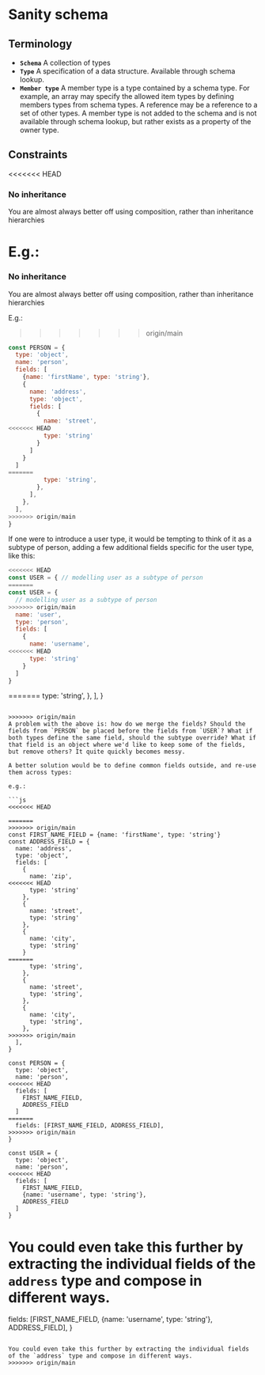 # Sanity schema

## Terminology

- **`Schema`** A collection of types
- **`Type`** A specification of a data structure. Available through schema lookup.
- **`Member type`** A member type is a type contained by a schema type. For example, an array may specify the allowed item types by defining members types from schema types. A reference may be a reference to a set of other types. A member type is not added to the schema and is not available through schema lookup, but rather exists as a property of the owner type.

## Constraints
<<<<<<< HEAD
### No inheritance
You are almost always better off using composition, rather than inheritance hierarchies

E.g.:
=======

### No inheritance

You are almost always better off using composition, rather than inheritance hierarchies

E.g.:

>>>>>>> origin/main
```js
const PERSON = {
  type: 'object',
  name: 'person',
  fields: [
    {name: 'firstName', type: 'string'},
    {
      name: 'address',
      type: 'object',
      fields: [
        {
          name: 'street',
<<<<<<< HEAD
          type: 'string'
        }
      ]
    }
  ]
=======
          type: 'string',
        },
      ],
    },
  ],
>>>>>>> origin/main
}
```

If one were to introduce a user type, it would be tempting to think of it as a subtype of person, adding a few additional fields specific for the user type, like this:

```js
<<<<<<< HEAD
const USER = { // modelling user as a subtype of person
=======
const USER = {
  // modelling user as a subtype of person
>>>>>>> origin/main
  name: 'user',
  type: 'person',
  fields: [
    {
      name: 'username',
<<<<<<< HEAD
      type: 'string'
    }
  ]
}
```
=======
      type: 'string',
    },
  ],
}
```

>>>>>>> origin/main
A problem with the above is: how do we merge the fields? Should the fields from `PERSON` be placed before the fields from `USER`? What if both types define the same field, should the subtype override? What if that field is an object where we'd like to keep some of the fields, but remove others? It quite quickly becomes messy.

A better solution would be to define common fields outside, and re-use them across types:

e.g.:

```js
<<<<<<< HEAD

=======
>>>>>>> origin/main
const FIRST_NAME_FIELD = {name: 'firstName', type: 'string'}
const ADDRESS_FIELD = {
  name: 'address',
  type: 'object',
  fields: [
    {
      name: 'zip',
<<<<<<< HEAD
      type: 'string'
    },
    {
      name: 'street',
      type: 'string'
    },
    {
      name: 'city',
      type: 'string'
    }
=======
      type: 'string',
    },
    {
      name: 'street',
      type: 'string',
    },
    {
      name: 'city',
      type: 'string',
    },
>>>>>>> origin/main
  ],
}

const PERSON = {
  type: 'object',
  name: 'person',
<<<<<<< HEAD
  fields: [
    FIRST_NAME_FIELD,
    ADDRESS_FIELD
  ]
=======
  fields: [FIRST_NAME_FIELD, ADDRESS_FIELD],
>>>>>>> origin/main
}

const USER = {
  type: 'object',
  name: 'person',
<<<<<<< HEAD
  fields: [
    FIRST_NAME_FIELD,
    {name: 'username', type: 'string'},
    ADDRESS_FIELD
  ]
}
```

You could even take this further by extracting the individual fields of the `address` type and compose in different ways.
=======
  fields: [FIRST_NAME_FIELD, {name: 'username', type: 'string'}, ADDRESS_FIELD],
}
```

You could even take this further by extracting the individual fields of the `address` type and compose in different ways.
>>>>>>> origin/main
